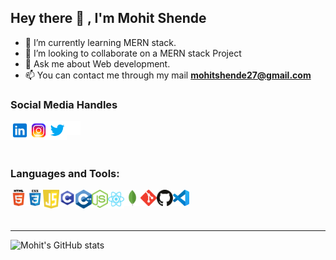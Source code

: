 ## Hey there 👋 , I'm **Mohit Shende**

- 🌱 I’m currently learning MERN stack.
- 👯 I’m looking to collaborate on a MERN stack Project
- 💬 Ask me about Web development.
- 📫 You can contact me through my mail **<a href="mailto:mohitshende27@gmail.come/" target="_blank">mohitshende27@gmail.com</a>**

### Social Media Handles

<!-- <a href="portfolio_url" target="_blank"><img align="left" alt="portfolio" width="22px" src="www.svg" /></a> -->

<a href="https://www.linkedin.com/in/mohitshende/" target="_blank"><img align="left" alt="Mohit Shende | LinkedIn" width="30px" src="linkedin.svg" /> </a>
<a href="https://instagram.com/mohit_shende" target="_blank"><img align="left" alt="Aakarsh B | Instagram" width="30px" src="insta.svg" /></a>
<a href="https://twitter.com/mohitshende27" target="_blank"><img align="left" alt="Aakarsh B | Twitter" width="30px" src="twitter.svg" /></a>

<a href="https://dev.to/mohitshende" target="_blank"><img align="left" alt="dev to aakarsh" width="22px" src="dev-badge.svg" /></a>

<br />
<br />
<br />

### Languages and Tools:

<img align="left" alt="HTML5" width="26px" src="https://raw.githubusercontent.com/github/explore/80688e429a7d4ef2fca1e82350fe8e3517d3494d/topics/html/html.png" />

<img align="left" alt="CSS3" width="26px" src="https://raw.githubusercontent.com/github/explore/80688e429a7d4ef2fca1e82350fe8e3517d3494d/topics/css/css.png" />

<img align="left" alt="Javascript" width="26px" src="javascript.svg"/>

<img align="left" alt="C" width="26px" src="c-programming.png"/>

<img align="left" alt="C++" width="26px" src="c++.png"/>

<img align="left" alt="NodeJS" width="26px" src="nodejs.svg"/>

<img align="left" alt="React" width="26px" src="react.svg"/>

<img align="left" alt="MongoDB" width="26px" src="mongodb.svg"/>

<img align="left" alt="git" width="26px" src="git-scm-icon.svg"/>

<img align="left" alt="GitHub" width="26px" src="github.svg" />

<img align="left" alt="Visual Studio Code" width="26px" src="https://raw.githubusercontent.com/github/explore/80688e429a7d4ef2fca1e82350fe8e3517d3494d/topics/visual-studio-code/visual-studio-code.png" />
<br />
<br />
<br/>

---

![Mohit's GitHub stats](https://github-readme-stats.vercel.app/api?username=mohitshende&theme=react&show_icons=true)

<!--
**mohitshende/mohitshende** is a ✨ _special_ ✨ repository because its `README.md` (this file) appears on your GitHub profile.

Here are some ideas to get you started:

- 🔭 I’m currently working on ...
- 🌱 I’m currently learning ...
- 👯 I’m looking to collaborate on ...
- 🤔 I’m looking for help with ...
- 💬 Ask me about ...
- 📫 How to reach me: ...
- 😄 Pronouns: ...
- ⚡ Fun fact: ...
-->
